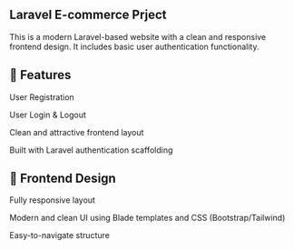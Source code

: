 ## Laravel E-commerce Prject

 This is a modern Laravel-based website with a clean and responsive frontend design. It includes basic user authentication functionality.

## 🔐 Features
User Registration

User Login & Logout

Clean and attractive frontend layout

Built with Laravel authentication scaffolding

## 🎨 Frontend Design
Fully responsive layout

Modern and clean UI using Blade templates and CSS (Bootstrap/Tailwind)

Easy-to-navigate structure
